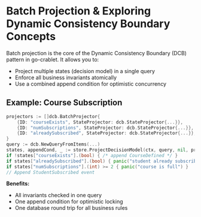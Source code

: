 # Batch Projection & Exploring Dynamic Consistency Boundary Concepts

Batch projection is the core of the Dynamic Consistency Boundary (DCB) pattern in go-crablet. It allows you to:
- Project multiple states (decision model) in a single query
- Enforce all business invariants atomically
- Use a combined append condition for optimistic concurrency

## Example: Course Subscription

```go
projectors := []dcb.BatchProjector{
    {ID: "courseExists", StateProjector: dcb.StateProjector{...}},
    {ID: "numSubscriptions", StateProjector: dcb.StateProjector{...}},
    {ID: "alreadySubscribed", StateProjector: dcb.StateProjector{...}},
}
query := dcb.NewQueryFromItems(...)
states, appendCond, _ := store.ProjectDecisionModel(ctx, query, nil, projectors)
if !states["courseExists"].(bool) { /* append CourseDefined */ }
if states["alreadySubscribed"].(bool) { panic("student already subscribed") }
if states["numSubscriptions"].(int) >= 2 { panic("course is full") }
// Append StudentSubscribed event
```

**Benefits:**
- All invariants checked in one query
- One append condition for optimistic locking
- One database round trip for all business rules 